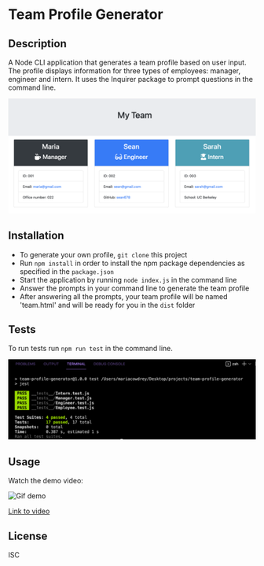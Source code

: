 # Team Profile Generator

## Description 
A Node CLI application that generates a team profile based on user input. The profile displays information for three types of employees: manager, engineer and intern. It uses the Inquirer package to prompt questions in the command line.

![team-profile-generator](team-profile-generator.png)

  
## Installation
* To generate your own profile, `git clone` this project
* Run `npm install` in order to install the npm package dependencies as specified in the `package.json`
* Start the application by running `node index.js` in the command line
* Answer the prompts in your command line to generate the team profile
* After answering all the prompts, your team profile will be named 'team.html' and will be ready for you in the `dist` folder

## Tests
To run tests run `npm run test` in the command line.

![tests](tests.png)


## Usage 
Watch the demo video:

![Gif demo](demo.gif)

[Link to video](https://drive.google.com/file/d/1ccNYS7UV731fr3ig62nGprOaek5QDMKF/view)

## License
ISC

 
